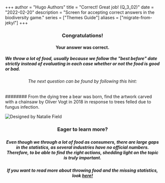 +++
author = "Hugo Authors"
title = "Correct! Great job! (Q_3_02)"
date = "2022-02-20"
description = "Screen for accepting correct answers in the biodiversity game."
series = ["Themes Guide"]
aliases = ["migrate-from-jekyl"]
+++

### <center> Congratulations! </center>
#### <center> Your answer was correct. 
##### We throw a lot of food, usually because we follow the "best before" date strictly instead of evaluating in each case whether or not the food is good or bad.</center>
###### <center> The next question can be found by following this hint:
######## From the dying tree a bear was born, find the artwork carved with a chainsaw by Oliver Vogt in 2018 in response to trees felled due to fungus infection. </center>

![Designed by Natalie Field](/img/cherry-blossoms.jpg)

### <center> Eager to learn more? </center>

##### <center>  </center>
##### <center> Even though we through a lot of food as consumers, there are large gaps in the statistics, as several industries have no official numbers. Therefore, to be able to find the right actions, shedding light on the topic is truly important. </center>
##### <center> If you want to read more about throwing food and the missing statistics, look [here!](https://www.framtiden.no/201810107348/aktuelt/mat/nei-det-er-ikke-forbrukerne-som-kaster-mest-mat.html) </center>

